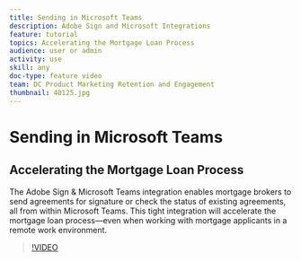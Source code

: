 ```yaml
---
title: Sending in Microsoft Teams
description: Adobe Sign and Microsoft Integrations
feature: tutorial
topics: Accelerating the Mortgage Loan Process
audience: user or admin
activity: use
skill: any
doc-type: feature video
team: DC Product Marketing Retention and Engagement
thumbnail: 40125.jpg
---
```


# Sending in Microsoft Teams

## Accelerating the Mortgage Loan Process

The Adobe Sign & Microsoft Teams integration enables mortgage brokers to send agreements for signature or check the status of existing agreements, all from within Microsoft Teams. This tight integration will accelerate the mortgage loan process—even when working with mortgage applicants in a remote work environment.

>[!VIDEO](https://video.tv.adobe.com/v/40125?hidetitle=true)